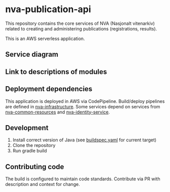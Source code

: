 # nva-publication-api

This repository contains the core services of NVA (Nasjonalt vitenarkiv) related to creating and administering publications (registrations, results).

This is an AWS serverless application.

## Service diagram

## Link to descriptions of modules

## Deployment dependencies

This application is deployed in AWS via CodePipeline. Build/deploy pipelines are defined in [nva-infrastructure](https://github.com/BIBSYSDEV/NVA-infrastructure). 
Some services depend on services from [nva-common-resources](https://github.com/BIBSYSDEV/nva-common-resources) and [nva-identity-service](https://github.com/BIBSYSDEV/nva-identity-service).

## Development

1. Install correct version of Java (see [buildspec.yaml](buildspec.yaml) for current target)
2. Clone the repository
3. Run gradle build

## Contributing code

The build is configured to maintain code standards. Contribute via PR with description and context for change.
